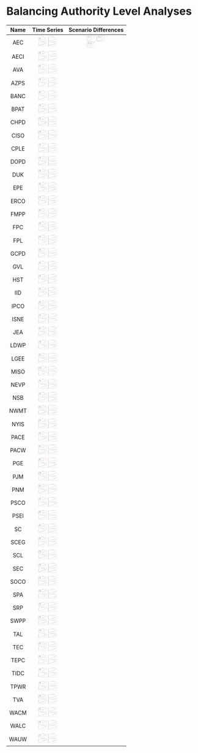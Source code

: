 # Balancing Authority Level Analyses
>
| Name | Time Series | Scenario Differences |
| :-: | :-: | :-: |
| AEC | <img src="figures/Balancing_Authorities/BA_Load_Projections_AEC.png" width="50"> | <img src="figures/Balancing_Authorities/BA_Load_Difference_AEC.png" width="50"> |
| AECI | <img src="figures/Balancing_Authorities/BA_Load_Projections_AECI.png" width="50"> |
| AVA | <img src="figures/Balancing_Authorities/BA_Load_Projections_AVA.png" width="50"> |
| AZPS | <img src="figures/Balancing_Authorities/BA_Load_Projections_AZPS.png" width="50"> |
| BANC | <img src="figures/Balancing_Authorities/BA_Load_Projections_BANC.png" width="50"> |
| BPAT | <img src="figures/Balancing_Authorities/BA_Load_Projections_BPAT.png" width="50"> |
| CHPD | <img src="figures/Balancing_Authorities/BA_Load_Projections_CHPD.png" width="50"> |
| CISO | <img src="figures/Balancing_Authorities/BA_Load_Projections_CISO.png" width="50"> |
| CPLE | <img src="figures/Balancing_Authorities/BA_Load_Projections_CPLE.png" width="50"> |
| DOPD | <img src="figures/Balancing_Authorities/BA_Load_Projections_DOPD.png" width="50"> |
| DUK | <img src="figures/Balancing_Authorities/BA_Load_Projections_DUK.png" width="50"> |
| EPE | <img src="figures/Balancing_Authorities/BA_Load_Projections_EPE.png" width="50"> |
| ERCO | <img src="figures/Balancing_Authorities/BA_Load_Projections_ERCO.png" width="50"> |
| FMPP | <img src="figures/Balancing_Authorities/BA_Load_Projections_FMPP.png" width="50"> |
| FPC | <img src="figures/Balancing_Authorities/BA_Load_Projections_FPC.png" width="50"> |
| FPL | <img src="figures/Balancing_Authorities/BA_Load_Projections_FPL.png" width="50"> |
| GCPD | <img src="figures/Balancing_Authorities/BA_Load_Projections_GCPD.png" width="50"> |
| GVL | <img src="figures/Balancing_Authorities/BA_Load_Projections_GVL.png" width="50"> |
| HST | <img src="figures/Balancing_Authorities/BA_Load_Projections_HST.png" width="50"> |
| IID | <img src="figures/Balancing_Authorities/BA_Load_Projections_IID.png" width="50"> |
| IPCO | <img src="figures/Balancing_Authorities/BA_Load_Projections_IPCO.png" width="50"> |
| ISNE | <img src="figures/Balancing_Authorities/BA_Load_Projections_ISNE.png" width="50"> |
| JEA | <img src="figures/Balancing_Authorities/BA_Load_Projections_JEA.png" width="50"> |
| LDWP | <img src="figures/Balancing_Authorities/BA_Load_Projections_LDWP.png" width="50"> |
| LGEE | <img src="figures/Balancing_Authorities/BA_Load_Projections_LGEE.png" width="50"> |
| MISO | <img src="figures/Balancing_Authorities/BA_Load_Projections_MISO.png" width="50"> |
| NEVP | <img src="figures/Balancing_Authorities/BA_Load_Projections_NEVP.png" width="50"> |
| NSB | <img src="figures/Balancing_Authorities/BA_Load_Projections_NSB.png" width="50"> |
| NWMT | <img src="figures/Balancing_Authorities/BA_Load_Projections_NWMT.png" width="50"> |
| NYIS | <img src="figures/Balancing_Authorities/BA_Load_Projections_NYIS.png" width="50"> |
| PACE | <img src="figures/Balancing_Authorities/BA_Load_Projections_PACE.png" width="50"> |
| PACW | <img src="figures/Balancing_Authorities/BA_Load_Projections_PACW.png" width="50"> |
| PGE | <img src="figures/Balancing_Authorities/BA_Load_Projections_PGE.png" width="50"> |
| PJM | <img src="figures/Balancing_Authorities/BA_Load_Projections_PJM.png" width="50"> |
| PNM | <img src="figures/Balancing_Authorities/BA_Load_Projections_PNM.png" width="50"> |
| PSCO | <img src="figures/Balancing_Authorities/BA_Load_Projections_PSCO.png" width="50"> |
| PSEI | <img src="figures/Balancing_Authorities/BA_Load_Projections_PSEI.png" width="50"> |
| SC | <img src="figures/Balancing_Authorities/BA_Load_Projections_SC.png" width="50"> |
| SCEG | <img src="figures/Balancing_Authorities/BA_Load_Projections_SCEG.png" width="50"> |
| SCL | <img src="figures/Balancing_Authorities/BA_Load_Projections_SCL.png" width="50"> |
| SEC | <img src="figures/Balancing_Authorities/BA_Load_Projections_SEC.png" width="50"> |
| SOCO | <img src="figures/Balancing_Authorities/BA_Load_Projections_SOCO.png" width="50"> |
| SPA | <img src="figures/Balancing_Authorities/BA_Load_Projections_SPA.png" width="50"> |
| SRP | <img src="figures/Balancing_Authorities/BA_Load_Projections_SRP.png" width="50"> |
| SWPP | <img src="figures/Balancing_Authorities/BA_Load_Projections_SWPP.png" width="50"> |
| TAL | <img src="figures/Balancing_Authorities/BA_Load_Projections_TAL.png" width="50"> |
| TEC | <img src="figures/Balancing_Authorities/BA_Load_Projections_TEC.png" width="50"> |
| TEPC | <img src="figures/Balancing_Authorities/BA_Load_Projections_TEPC.png" width="50"> |
| TIDC | <img src="figures/Balancing_Authorities/BA_Load_Projections_TIDC.png" width="50"> |
| TPWR | <img src="figures/Balancing_Authorities/BA_Load_Projections_TPWR.png" width="50"> |
| TVA | <img src="figures/Balancing_Authorities/BA_Load_Projections_TVA.png" width="50"> |
| WACM | <img src="figures/Balancing_Authorities/BA_Load_Projections_WACM.png" width="50"> |
| WALC | <img src="figures/Balancing_Authorities/BA_Load_Projections_WALC.png" width="50"> |
| WAUW | <img src="figures/Balancing_Authorities/BA_Load_Projections_WAUW.png" width="50"> |
